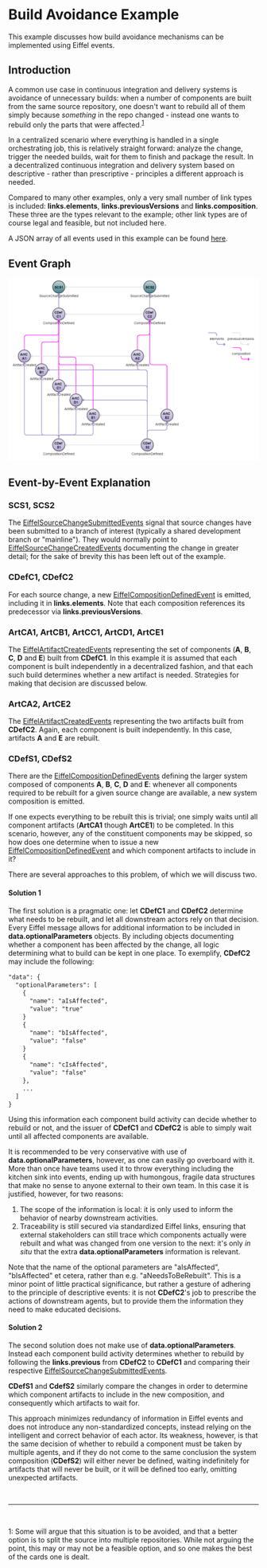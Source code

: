 # Build Avoidance Example
This example discusses how build avoidance mechanisms can be implemented using Eiffel events.

## Introduction
A common use case in continuous integration and delivery systems is avoidance of unnecessary builds: when a number of components are built from the same source repository, one doesn't want to rebuild all of them simply because _something_ in the repo changed - instead one wants to rebuild only the parts that were affected.<sup>[1](#footnote1)</sup>

In a centralized scenario where everything is handled in a single orchestrating job, this is relatively straight forward: analyze the change, trigger the needed builds, wait for them to finish and package the result. In a decentralized continuous integration and delivery system based on descriptive - rather than prescriptive - principles a different approach is needed.

Compared to many other examples, only a very small number of link types is included: __links.elements__, __links.previousVersions__ and __links.composition__. These three are the types relevant to the example; other link types are of course legal and feasible, but not included here. 

A JSON array of all events used in this example can be found [here](https://github.com/Ericsson/eiffel-examples/blob/master/flows/build-avoidance/events.json).

## Event Graph
![alt text](./build-avoidance.png "Event Graph of Build Avoidance Example")

## Event-by-Event Explanation
### SCS1, SCS2
The [EiffelSourceChangeSubmittedEvents](../eiffel-vocabulary/EiffelSourceChangeSubmittedEvent.md) signal that source changes have been submitted to a branch of interest (typically a shared development branch or "mainline"). They would normally point to [EiffelSourceChangeCreatedEvents](../eiffel-vocabulary/EiffelSourceChangeCreatedEvent.md) documenting the change in greater detail; for the sake of brevity this has been left out of the example. 

### CDefC1, CDefC2
For each source change, a new [EiffelCompositionDefinedEvent](../eiffel-vocabulary/EiffelCompositionDefinedEvent.md) is emitted, including it in __links.elements__. Note that each composition references its predecessor via __links.previousVersions__.

### ArtCA1, ArtCB1, ArtCC1, ArtCD1, ArtCE1
The [EiffelArtifactCreatedEvents](../eiffel-vocabulary/EiffelArtifactCreatedEvent.md) representing the set of components (__A__, __B__, __C__, __D__ and __E__) built from __CDefC1__. In this example it is assumed that each component is built independently in a decentralized fashion, and that each such build determines whether a new artifact is needed. Strategies for making that decision are discussed below.

### ArtCA2, ArtCE2
The [EiffelArtifactCreatedEvents](../eiffel-vocabulary/EiffelArtifactCreatedEvent.md) representing the two artifacts built from __CDefC2__. Again, each component is built independently. In this case, artifacts __A__ and __E__ are rebuilt.

### CDefS1, CDefS2
There are the [EiffelCompositionDefinedEvents](../eiffel-vocabulary/EiffelCompositionDefinedEvent.md) defining the larger system composed of components __A__, __B__, __C__, __D__ and __E__: whenever all components required to be rebuilt for a given source change are available, a new system composition is emitted.

If one expects everything to be rebuilt this is trivial; one simply waits until all component artifacts (__ArtCA1__ though __ArtCE1__) to be completed. In this scenario, however, any of the constituent components may be skipped, so how does one determine when to issue a new [EiffelCompositionDefinedEvent](../eiffel-vocabulary/EiffelCompositionDefinedEvent.md) and which component artifacts to include in it?

There are several approaches to this problem, of which we will discuss two.

#### Solution 1
The first solution is a pragmatic one: let __CDefC1__ and __CDefC2__ determine what needs to be rebuilt, and let all downstream actors rely on that decision. Every Eiffel message allows for additional information to be included in __data.optionalParameters__ objects. By including objects documenting whether a component has been affected by the change, all logic determining what to build can be kept in one place. To exemplify, __CDefC2__ may include the following:

    "data": {
      "optionalParameters": [
        {
          "name": "aIsAffected",
          "value": "true"
        }
        {
          "name": "bIsAffected",
          "value": "false"
        }
        {
          "name": "cIsAffected",
          "value": "false"
        },
        ...
      ]
    }

Using this information each component build activity can decide whether to rebuild or not, and the issuer of __CDefC1__ and __CDefC2__ is able to simply wait until all affected components are available.
    
It is recommended to be very conservative with use of __data.optionalParameters__, however, as one can easily go overboard with it. More than once have teams used it to throw everything including the kitchen sink into events, ending up with humongous, fragile data structures that make no sense to anyone external to their own team. In this case it is justified, however, for two reasons:
1. The scope of the information is local: it is only used to inform the behavior of nearby downstream activities.
2. Traceability is still secured via standardized Eiffel links, ensuring that external stakeholders can still trace which components actually were rebuilt and what was changed from one version to the next: it's only _in situ_ that the extra __data.optionalParameters__ information is relevant.

Note that the name of the optional parameters are "aIsAffected", "bIsAffected" et cetera, rather than e.g. "aNeedsToBeRebuilt". This is a minor point of little practical significance, but rather a gesture of adhering to the principle of descriptive events: it is not __CDefC2__'s job to prescribe the actions of downstream agents, but to provide them the information they need to make educated decisions.

#### Solution 2
The second solution does not make use of __data.optionalParameters__. Instead each component build activity determines whether to rebuild by following the __links.previous__ from __CDefC2__ to __CDefC1__ and comparing their respective [EiffelSourceChangeSubmittedEvents](../eiffel-vocabulary/EiffelSourceChangeSubmittedEvent.md).

__CDefS1__ and __CdefS2__ similarly compare the changes in order to determine which component artifacts to include in the new composition, and consequently which artifacts to wait for.

This approach minimizes redundancy of information in Eiffel events and does not introduce any non-standardized concepts, instead relying on the intelligent and correct behavior of each actor. Its weakness, however, is that the same decision of whether to rebuild a component must be taken by multiple agents, and if they do not come to the same conclusion the system composition (__CDefS2__) will either never be defined, waiting indefinitely for artifacts that will never be built, or it will be defined too early, omitting unexpected artifacts.

&nbsp;
&nbsp;

------------------
&nbsp;

<a name="footnote1">1</a>: Some will argue that this situation is to be avoided, and that a better option is to split the source into multiple repositories. While not arguing the point, this may or may not be a feasible option, and so one makes the best of the cards one is dealt.

